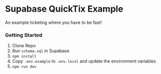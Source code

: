 # Supabase QuickTix Example

An example ticketing where you have to be fast!

### Getting Started

1. Clone Repo
2. Run `schema.sql` in Supabase
3. `npm install`
4. Copy `.env.example` to `.env.local` and update the environment variables
5. `npm run dev`
